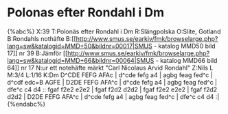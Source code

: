 # Polonas efter Rondahl i Dm

{%abc%}
X:39
T:Polonäs efter Rondahl i Dm
R:Slängpolska
O:Slite, Gotland
B:Rondahls nothäfte
B:[[http://www.smus.se/earkiv/fmk/browselarge.php?lang=sw&katalogid=MMD+50&bildnr=00017|SMUS - katalog MMD50 bild 17]] nr 39
B:Jämför [[http://www.smus.se/earkiv/fmk/browselarge.php?lang=sw&katalogid=MMD+66&bildnr=00064|SMUS - katalog MMD66 bild 64]] nr 17
N:ur ett notehäfte märkt "Carl Nicolaus Arvid Rondahl"
Z:Nils L
M:3/4
L:1/16
K:Dm
D^CDE FEFG AFAc | d^cde fefg a4 | agbg feag fed^c | d^cdf edc=B AGFE |
D2DE FEFG AFA^c | d^cde fefg a4 | agbg feag fed^c | dfe^c c4 d4 ::
fgaf f2e2 e2e2 | fgaf f2d2 d2d2 | fgaf f2e2 e2e2 | fgaf f2d2 d2d2 |
D2DE FEFG AFA^c | d^cde fefg a4 | agbg feag fed^c | dfe^c c4 d4 :|
{%endabc%}
